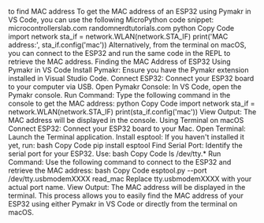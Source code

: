 to find MAC address
To get the MAC address of an ESP32 using Pymakr in VS Code, you can use the following MicroPython code snippet:
 microcontrollerslab.com randomnerdtutorials.com
python
Copy Code
import network
sta_if = network.WLAN(network.STA_IF)
print('MAC address:', sta_if.config('mac'))
Alternatively, from the terminal on macOS, you can connect to the ESP32 and run the same code in the REPL to retrieve the MAC address.
Finding the MAC Address of ESP32
Using Pymakr in VS Code
Install Pymakr: Ensure you have the Pymakr extension installed in Visual Studio Code.
Connect ESP32: Connect your ESP32 board to your computer via USB.
Open Pymakr Console: In VS Code, open the Pymakr console.
Run Command: Type the following command in the console to get the MAC address:
python
Copy Code
import network
sta_if = network.WLAN(network.STA_IF)
print(sta_if.config('mac'))
View Output: The MAC address will be displayed in the console.
Using Terminal on macOS
Connect ESP32: Connect your ESP32 board to your Mac.
Open Terminal: Launch the Terminal application.
Install esptool: If you haven't installed it yet, run:
bash
Copy Code
pip install esptool
Find Serial Port: Identify the serial port for your ESP32. Use:
bash
Copy Code
ls /dev/tty.*
Run Command: Use the following command to connect to the ESP32 and retrieve the MAC address:
bash
Copy Code
esptool.py --port /dev/tty.usbmodemXXXX read_mac
Replace tty.usbmodemXXXX with your actual port name.
View Output: The MAC address will be displayed in the terminal.
This process allows you to easily find the MAC address of your ESP32 using either Pymakr in VS Code or directly from the terminal on macOS.